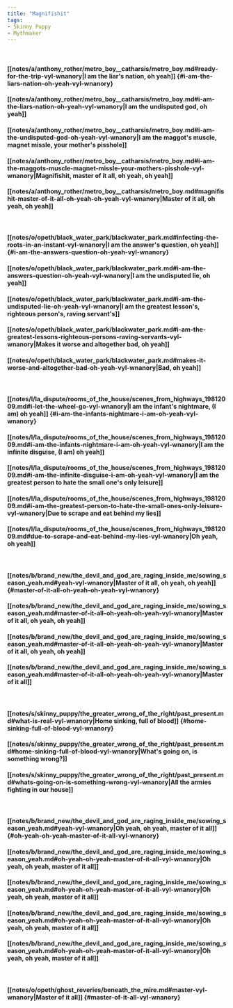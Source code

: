 ```yaml
---
title: "Magnifishit"
tags:
- Skinny Puppy
- Mythmaker
---
```

&nbsp;
#### [[notes/a/anthony_rother/metro_boy__catharsis/metro_boy.md#ready-for-the-trip-vyl-wnanory|I am the liar's nation, oh yeah]] {#i-am-the-liars-nation-oh-yeah-vyl-wnanory}
#### [[notes/a/anthony_rother/metro_boy__catharsis/metro_boy.md#i-am-the-liars-nation-oh-yeah-vyl-wnanory|I am the undisputed god, oh yeah]]
#### [[notes/a/anthony_rother/metro_boy__catharsis/metro_boy.md#i-am-the-undisputed-god-oh-yeah-vyl-wnanory|I am the maggot's muscle, magnet missle, your mother's pisshole]]
#### [[notes/a/anthony_rother/metro_boy__catharsis/metro_boy.md#i-am-the-maggots-muscle-magnet-missle-your-mothers-pisshole-vyl-wnanory|Magnifishit, master of it all, oh yeah, oh yeah]]
#### [[notes/a/anthony_rother/metro_boy__catharsis/metro_boy.md#magnifishit-master-of-it-all-oh-yeah-oh-yeah-vyl-wnanory|Master of it all, oh yeah, oh yeah]]
&nbsp;
#### [[notes/o/opeth/black_water_park/blackwater_park.md#infecting-the-roots-in-an-instant-vyl-wnanory|I am the answer's question, oh yeah]] {#i-am-the-answers-question-oh-yeah-vyl-wnanory}
#### [[notes/o/opeth/black_water_park/blackwater_park.md#i-am-the-answers-question-oh-yeah-vyl-wnanory|I am the undisputed lie, oh yeah]]
#### [[notes/o/opeth/black_water_park/blackwater_park.md#i-am-the-undisputed-lie-oh-yeah-vyl-wnanory|I am the greatest lesson's, righteous person's, raving servant's]]
#### [[notes/o/opeth/black_water_park/blackwater_park.md#i-am-the-greatest-lessons-righteous-persons-raving-servants-vyl-wnanory|Makes it worse and altogether bad, oh yeah]]
#### [[notes/o/opeth/black_water_park/blackwater_park.md#makes-it-worse-and-altogether-bad-oh-yeah-vyl-wnanory|Bad, oh yeah]]
&nbsp;
#### [[notes/l/la_dispute/rooms_of_the_house/scenes_from_highways_19812009.md#i-let-the-wheel-go-vyl-wnanory|I am the infant's nightmare, (I am) oh yeah]] {#i-am-the-infants-nightmare-i-am-oh-yeah-vyl-wnanory}
#### [[notes/l/la_dispute/rooms_of_the_house/scenes_from_highways_19812009.md#i-am-the-infants-nightmare-i-am-oh-yeah-vyl-wnanory|I am the infinite disguise, (I am) oh yeah]]
#### [[notes/l/la_dispute/rooms_of_the_house/scenes_from_highways_19812009.md#i-am-the-infinite-disguise-i-am-oh-yeah-vyl-wnanory|I am the greatest person to hate the small one's only leisure]]
#### [[notes/l/la_dispute/rooms_of_the_house/scenes_from_highways_19812009.md#i-am-the-greatest-person-to-hate-the-small-ones-only-leisure-vyl-wnanory|Due to scrape and eat behind my lies]]
#### [[notes/l/la_dispute/rooms_of_the_house/scenes_from_highways_19812009.md#due-to-scrape-and-eat-behind-my-lies-vyl-wnanory|Oh yeah, oh yeah]]
&nbsp;
#### [[notes/b/brand_new/the_devil_and_god_are_raging_inside_me/sowing_season_yeah.md#yeah-vyl-wnanory|Master of it all, oh yeah, oh yeah]] {#master-of-it-all-oh-yeah-oh-yeah-vyl-wnanory}
#### [[notes/b/brand_new/the_devil_and_god_are_raging_inside_me/sowing_season_yeah.md#master-of-it-all-oh-yeah-oh-yeah-vyl-wnanory|Master of it all, oh yeah, oh yeah]]
#### [[notes/b/brand_new/the_devil_and_god_are_raging_inside_me/sowing_season_yeah.md#master-of-it-all-oh-yeah-oh-yeah-vyl-wnanory|Master of it all, oh yeah, oh yeah]]
#### [[notes/b/brand_new/the_devil_and_god_are_raging_inside_me/sowing_season_yeah.md#master-of-it-all-oh-yeah-oh-yeah-vyl-wnanory|Master of it all]]
&nbsp;
#### [[notes/s/skinny_puppy/the_greater_wrong_of_the_right/past_present.md#what-is-real-vyl-wnanory|Home sinking, full of blood]] {#home-sinking-full-of-blood-vyl-wnanory}
#### [[notes/s/skinny_puppy/the_greater_wrong_of_the_right/past_present.md#home-sinking-full-of-blood-vyl-wnanory|What's going on, is something wrong?]]
#### [[notes/s/skinny_puppy/the_greater_wrong_of_the_right/past_present.md#whats-going-on-is-something-wrong-vyl-wnanory|All the armies fighting in our house]]
&nbsp;
#### [[notes/b/brand_new/the_devil_and_god_are_raging_inside_me/sowing_season_yeah.md#yeah-vyl-wnanory|Oh yeah, oh yeah, master of it all]] {#oh-yeah-oh-yeah-master-of-it-all-vyl-wnanory}
#### [[notes/b/brand_new/the_devil_and_god_are_raging_inside_me/sowing_season_yeah.md#oh-yeah-oh-yeah-master-of-it-all-vyl-wnanory|Oh yeah, oh yeah, master of it all]]
#### [[notes/b/brand_new/the_devil_and_god_are_raging_inside_me/sowing_season_yeah.md#oh-yeah-oh-yeah-master-of-it-all-vyl-wnanory|Oh yeah, oh yeah, master of it all]]
#### [[notes/b/brand_new/the_devil_and_god_are_raging_inside_me/sowing_season_yeah.md#oh-yeah-oh-yeah-master-of-it-all-vyl-wnanory|Oh yeah, oh yeah, master of it all]]
#### [[notes/b/brand_new/the_devil_and_god_are_raging_inside_me/sowing_season_yeah.md#oh-yeah-oh-yeah-master-of-it-all-vyl-wnanory|Oh yeah, oh yeah, master of it all]]
&nbsp;
#### [[notes/o/opeth/ghost_reveries/beneath_the_mire.md#master-vyl-wnanory|Master of it all]] {#master-of-it-all-vyl-wnanory}
